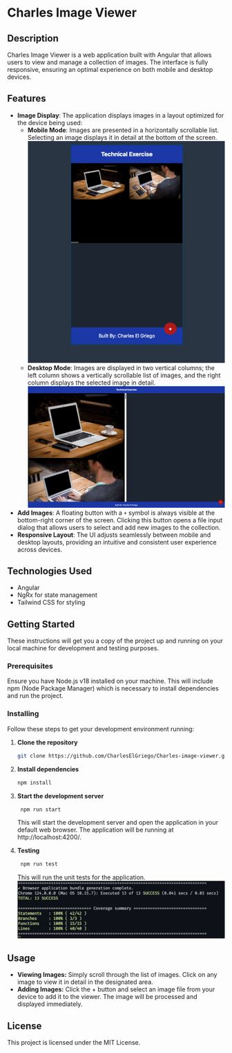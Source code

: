 # Charles Image Viewer

## Description

Charles Image Viewer is a web application built with Angular that allows users to view and manage a collection of images. The interface is fully responsive, ensuring an optimal experience on both mobile and desktop devices.

## Features

- **Image Display**: The application displays images in a layout optimized for the device being used:
  - **Mobile Mode**: Images are presented in a horizontally scrollable list. Selecting an image displays it in detail at the bottom of the screen.
    ![Mobile Mode](./mobile.png)
  - **Desktop Mode**: Images are displayed in two vertical columns; the left column shows a vertically scrollable list of images, and the right column displays the selected image in detail.
    ![Desktop Mode](./desktop.png)
- **Add Images**: A floating button with a `+` symbol is always visible at the bottom-right corner of the screen. Clicking this button opens a file input dialog that allows users to select and add new images to the collection.
- **Responsive Layout**: The UI adjusts seamlessly between mobile and desktop layouts, providing an intuitive and consistent user experience across devices.

## Technologies Used

- Angular
- NgRx for state management
- Tailwind CSS for styling

## Getting Started

These instructions will get you a copy of the project up and running on your local machine for development and testing purposes.

### Prerequisites

Ensure you have Node.js v18 installed on your machine. This will include npm (Node Package Manager) which is necessary to install dependencies and run the project.

### Installing

Follow these steps to get your development environment running:

1. **Clone the repository**

   ```bash
   git clone https://github.com/CharlesElGriego/Charles-image-viewer.git

   ```

2. **Install dependencies**
   ```bash
   npm install
   ```
3. **Start the development server**
   ```bash
    npm run start
   ```
   This will start the development server and open the application in your default web browser. The application will be running at http://localhost:4200/.
4. **Testing**
   ```bash
    npm run test
   ```
   This will run the unit tests for the application.
   ![Test Results](./test.png)

## Usage

- **Viewing Images:** Simply scroll through the list of images. Click on any image to view it in detail in the designated area.
- **Adding Images:** Click the + button and select an image file from your device to add it to the viewer. The image will be processed and displayed immediately.

## License

This project is licensed under the MIT License.

